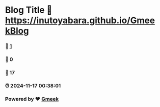 # Blog Title :link: https://inutoyabara.github.io/GmeekBlog 
### :page_facing_up: [1](https://inutoyabara.github.io/GmeekBlog/tag.html) 
### :speech_balloon: 0 
### :hibiscus: 17 
### :alarm_clock: 2024-11-17 00:38:01 
### Powered by :heart: [Gmeek](https://github.com/Meekdai/Gmeek)
